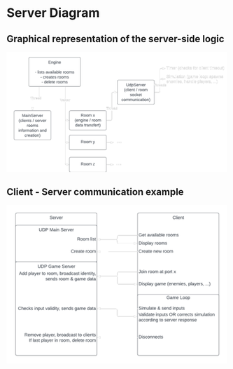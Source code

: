 # Server Diagram

## Graphical representation of the server-side logic

![Here you can see how the server apply comunication](imgs/ServerDiagram.png)

## Client - Server communication example

![Communication process](imgs/ServerClientSample.png)